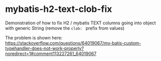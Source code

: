 # mybatis-h2-text-clob-fix
Demonstration of how to fix H2 / mybatis TEXT columns going into object with generic String (remove the `clob: ` prefix from values)

The problem is shown here: https://stackoverflow.com/questions/64019067/my-batis-custom-typehandler-does-not-work-properly?noredirect=1#comment113227261_64019067

